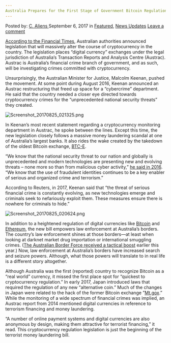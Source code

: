 ```yaml
---
Australia Prepares for the First Stage of Government Bitcoin Regulation
---
```

<article class="post-listing post-22398 post type-post status-publish format-standard has-post-thumbnail hentry  tag-australia tag-bitcoin tag-government tag-prepares tag-regulation tag-stage">
    <div class="post-inner">
        <span>Posted by: <a href="https://www.deepdotweb.com/author/caliens/" title="">C. Aliens </a></span>
    <span>September 6, 2017</span>
    <span>in <a href="https://www.deepdotweb.com/category/deepdot-news/" rel="category tag">Featured</a>, <a href="https://www.deepdotweb.com/category/news-updates/" rel="category tag">News Updates</a></span>
    <span><a href="https://www.deepdotweb.com/2017/09/06/australia-prepares-first-stage-government-bitcoin-regulation/#respond">Leave a comment</a></span>
    </p>
    <div class="clear"></div>
    <div class="entry">
    <p><a href="https://www.ft.com/content/4cd5cc3c-8309-11e7-a4ce-15b2513cb3ff">According to the Financial Times</a>, Australian authorities announced legislation that will massively alter the course of cryptocurrency in the country. The legislation places “digital currency” exchanges under the legal jurisdiction of Australia&#8217;s Transaction Reports and Analysis Centre (Austrac). Austrac is Australia&#8217;s financial crime branch of government, and as such, will be investigating crimes committed with cryptocurrency.</p>
    <p>Unsurprisingly, the Australian Minister for Justice, Malcolm Keenan, pushed the movement. At some point during August 2016, Keenan announced an Austrac restructuring that freed up space for a “cybercrime” department. He said that the country needed a closer eye directed towards cryptocurrency crimes for the “unprecedented national security threats” they created.</p>
    <p><img class="wp-image-22408" src="/imgs/2017/09/screenshot_20170825_021325-png-1.png" alt="Screenshot_20170825_021325.png" srcset="/imgs/2017/09/screenshot_20170825_021325-png-1.png 881w, /imgs/2017/09/screenshot_20170825_021325-png-1-300x168.png 300w" sizes="(max-width: 881px) 100vw, 881px" /></p>
    <p>In Keenan&#8217;s most recent statement regarding a cryptocurrency monitoring department in Austrac, he spoke between the lines. Except this time, the new legislation closely follows a massive money laundering scandal at one of Australia&#8217;s largest banks. It also rides the wake created by the takedown of the oldest Bitcoin exchange, <a href="https://www.deepdotweb.com/2017/07/28/greek-law-enforcement-arrest-btc-e-founder-laundering-billions-bitcoin/">BTC-E</a>.</p>
    <p>“We know that the national security threat to our nation and globally is unprecedented and modern technologies are presenting new and evolving threats – none more so than from malicious cyber activity,” <a href="https://www.deepdotweb.com/2016/08/15/australia-creates-cyber-intelligence-unit-monitor-internet-crimes/">he said in 2016</a>. “We know that the use of fraudulent identities continues to be a key enabler of serious and organized crime and terrorism.”</p>
    <p>According to Reuters, in 2017, Keenan said that &#8220;the threat of serious financial crime is constantly evolving, as new technologies emerge and criminals seek to nefariously exploit them. These measures ensure there is nowhere for criminals to hide.&#8221;</p>
    <p><img class="wp-image-22409 aligncenter" src="/imgs/2017/09/screenshot_20170825_020624-png.png" alt="Screenshot_20170825_020624.png" srcset="/imgs/2017/09/screenshot_20170825_020624-png.png 881w, /imgs/2017/09/screenshot_20170825_020624-png-300x176.png 300w" sizes="(max-width: 881px) 100vw, 881px" /></p>
    <p>In addition to a heightened regulation of digital currencies like <a href="https://www.deepdotweb.com/tag/bitcoin/">Bitcoin</a> and <a href="https://www.deepdotweb.com/tag/ethereum/">Ethereum</a>, the new bill empowers law enforcement at Australia&#8217;s borders. The country&#8217;s law enforcement shines at those borders—at least when looking at darknet market drug importation or international smuggling crimes. (<a href="https://www.deepdotweb.com/2017/04/27/australian-border-force-increase-darknet-presence/">The Australian Border Force received a tactical boost</a> earlier this year.) Now, law enforcement at Australia&#8217;s borders have increased search and seizure powers. Although, what those powers will translate to in real life is a different story altogether.</p>
    <p>Although Australia was the first (reported) country to recognize Bitcoin as a “real world” currency, it missed the first place spot for “quickest to cryptocurrency regulation.” In early 2017, Japan introduced laws that required the regulation of any new “alternative coin.” Much of the changes in Japan were related to the hack of the former Bitcoin exchange ”<a href="https://www.deepdotweb.com/tag/mtgox/">Mt.gox</a>.” While the monitoring of a wide spectrum of financial crimes was implied, an Austrac report from 2014 mentioned digital currencies in reference to terrorism financing and money laundering.</p>
    <p>“A number of online payment systems and digital currencies are also anonymous by design, making them attractive for terrorist financing,” it read. This cryptocurrency regulation legislation is just the beginning of the terrorist money laundering bill.</p>
    </div>
    <span style="display:none"><a href="https://www.deepdotweb.com/tag/australia/" rel="tag">australia</a> <a href="https://www.deepdotweb.com/tag/bitcoin/" rel="tag">bitcoin</a> <a href="https://www.deepdotweb.com/tag/government/" rel="tag">government</a> <a href="https://www.deepdotweb.com/tag/prepares/" rel="tag">prepares</a> <a href="https://www.deepdotweb.com/tag/regulation/" rel="tag">regulation</a> <a href="https://www.deepdotweb.com/tag/stage/" rel="tag">stage</a></span> <span style="display:none" class="updated">2017-09-06</span>
    <div style="display:none" class="vcard author" itemprop="author" itemscope itemtype="http://schema.org/Person"><strong class="fn" itemprop="name"><a href="https://www.deepdotweb.com/author/caliens/" title="Posts by C. Aliens" rel="author">C. Aliens</a></strong></div>
    </div>
</article>

